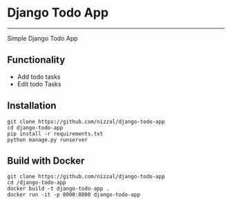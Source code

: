 # Django Todo App

---

Simple Django Todo App

## Functionality

-   Add todo tasks
-   Edit todo Tasks

## Installation

```
git clone https://github.com/nizzal/django-todo-app
cd django-todo-app
pip install -r requirements.txt
python manage.py runserver
```

## Build with Docker

```
git clone https://github.com/nizzal/django-todo-app
cd /django-todo-app
docker build -t django-todo-app .
docker run -it -p 8000:8000 django-todo-app
```
